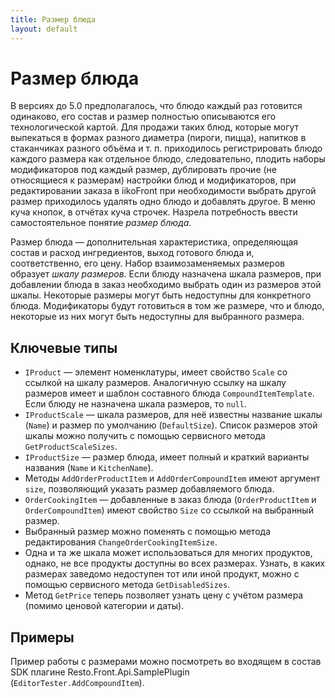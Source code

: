 ```yaml
---
title: Размер блюда
layout: default
---
```

# Размер блюда #

В версиях до 5.0 предполагалось, что блюдо каждый раз готовится одинаково, его состав и размер полностью описываются его технологической картой. Для продажи таких блюд, которые могут выпекаться в формах разного диаметра (пироги, пицца), напитков в стаканчиках разного объёма и т. п. приходилось регистрировать блюдо каждого размера как отдельное блюдо, следовательно, плодить наборы модификаторов под каждый размер, дублировать прочие (не относящиеся к размерам) настройки блюд и модификаторов, при редактировании заказа в iikoFront при необходимости выбрать другой размер приходилось удалять одно блюдо и добавлять другое. В меню куча кнопок, в отчётах куча строчек. Назрела потребность ввести самостоятельное понятие _размер блюда_.  

Размер блюда — дополнительная характеристика, определяющая состав и расход ингредиентов, выход готового блюда и, соответственно, его цену. Набор взаимозаменяемых размеров образует _шкалу размеров_. Если блюду назначена шкала размеров, при добавлении блюда в заказ необходимо выбрать один из размеров этой шкалы. Некоторые размеры могут быть недоступны для конкретного блюда. Модификаторы будут готовиться в том же размере, что и блюдо, некоторые из них могут быть недоступны для выбранного размера. 

## Ключевые типы ##
- `IProduct` — элемент номенклатуры, имеет свойство `Scale` со ссылкой на шкалу размеров. Аналогичную ссылку на шкалу размеров имеет и шаблон составного блюда `CompoundItemTemplate`. Если блюду не назначена шкала размеров, то `null`. 
- `IProductScale` — шкала размеров, для неё известны название шкалы (`Name`) и размер по умолчанию (`DefaultSize`). Список размеров этой шкалы можно получить с помощью сервисного метода `GetProductScaleSizes`.
- `IProductSize` — размер блюда, имеет полный и краткий варианты названия (`Name` и `KitchenName`).
- Методы `AddOrderProductItem` и `AddOrderCompoundItem` имеют аргумент `size`, позволяющий указать размер добавляемого блюда.
- `OrderCookingItem` — добавленные в заказ блюда (`OrderProductItem` и `OrderCompoundItem`) имеют свойство `Size` со ссылкой на выбранный размер.
- Выбранный размер можно поменять с помощью метода редактирования `ChangeOrderCookingItemSize`.
- Одна и та же шкала может использоваться для многих продуктов, однако, не все продукты доступны во всех размерах. Узнать, в каких размерах заведомо недоступен тот или иной продукт, можно с помощью сервисного метода `GetDisabledSizes`.
- Метод `GetPrice` теперь позволяет узнать цену с учётом размера (помимо ценовой категории и даты). 

## Примеры ##
Пример работы с размерами можно посмотреть во входящем в состав SDK плагине Resto.Front.Api.SamplePlugin (`EditorTester.AddCompoundItem`).
